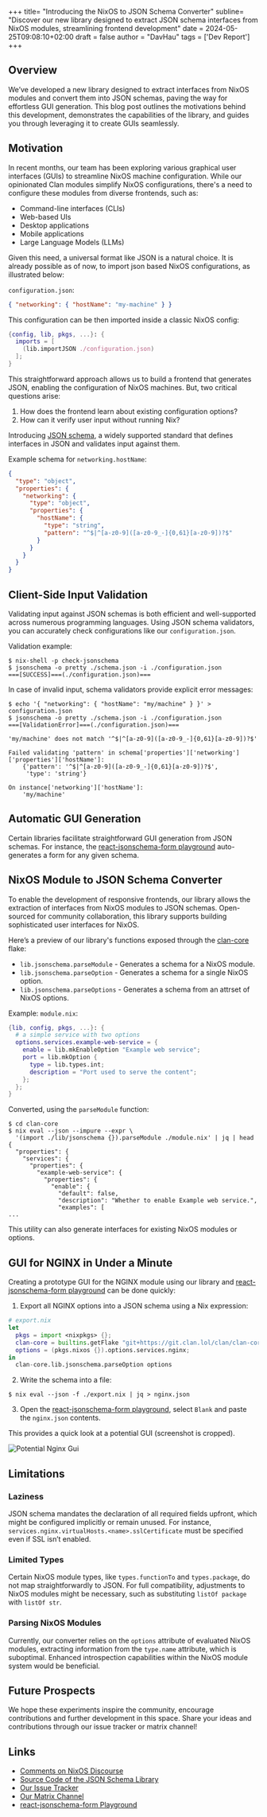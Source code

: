 +++
title= "Introducing the NixOS to JSON Schema Converter"
subline= "Discover our new library designed to extract JSON schema interfaces from NixOS modules, streamlining frontend development"
date = 2024-05-25T09:08:10+02:00
draft = false
author = "DavHau" 
tags = ['Dev Report']
+++

## Overview

We’ve developed a new library designed to extract interfaces from NixOS modules and convert them into JSON schemas, paving the way for effortless GUI generation. This blog post outlines the motivations behind this development, demonstrates the capabilities of the library, and guides you through leveraging it to create GUIs seamlessly.

## Motivation

In recent months, our team has been exploring various graphical user interfaces (GUIs) to streamline NixOS machine configuration. While our opinionated Clan modules simplify NixOS configurations, there's a need to configure these modules from diverse frontends, such as:

- Command-line interfaces (CLIs)
- Web-based UIs
- Desktop applications
- Mobile applications
- Large Language Models (LLMs)

Given this need, a universal format like JSON is a natural choice. It is already possible as of now, to import json based NixOS configurations, as illustrated below:

`configuration.json`:

```json
{ "networking": { "hostName": "my-machine" } }
```

This configuration can be then imported inside a classic NixOS config:

```nix
{config, lib, pkgs, ...}: {
  imports = [
    (lib.importJSON ./configuration.json)
  ];
}
```

This straightforward approach allows us to build a frontend that generates JSON, enabling the configuration of NixOS machines. But, two critical questions arise:

1. How does the frontend learn about existing configuration options?
2. How can it verify user input without running Nix?

Introducing [JSON schema](https://json-schema.org/), a widely supported standard that defines interfaces in JSON and validates input against them.

Example schema for `networking.hostName`:

```json
{
  "type": "object",
  "properties": {
    "networking": {
      "type": "object",
      "properties": {
        "hostName": {
          "type": "string",
          "pattern": "^$|^[a-z0-9]([a-z0-9_-]{0,61}[a-z0-9])?$"
        }
      }
    }
  }
}
```

## Client-Side Input Validation

Validating input against JSON schemas is both efficient and well-supported across numerous programming languages. Using JSON schema validators, you can accurately check configurations like our `configuration.json`.

Validation example:

```shell
$ nix-shell -p check-jsonschema
$ jsonschema -o pretty ./schema.json -i ./configuration.json
===[SUCCESS]===(./configuration.json)===
```

In case of invalid input, schema validators provide explicit error messages:

```shell
$ echo '{ "networking": { "hostName": "my/machine" } }' > configuration.json
$ jsonschema -o pretty ./schema.json -i ./configuration.json
===[ValidationError]===(./configuration.json)===

'my/machine' does not match '^$|^[a-z0-9]([a-z0-9_-]{0,61}[a-z0-9])?$'

Failed validating 'pattern' in schema['properties']['networking']['properties']['hostName']:
    {'pattern': '^$|^[a-z0-9]([a-z0-9_-]{0,61}[a-z0-9])?$',
     'type': 'string'}

On instance['networking']['hostName']:
    'my/machine'
```

## Automatic GUI Generation

Certain libraries facilitate straightforward GUI generation from JSON schemas. For instance, the [react-jsonschema-form playground](https://rjsf-team.github.io/react-jsonschema-form/) auto-generates a form for any given schema.

## NixOS Module to JSON Schema Converter

To enable the development of responsive frontends, our library allows the extraction of interfaces from NixOS modules to JSON schemas. Open-sourced for community collaboration, this library supports building sophisticated user interfaces for NixOS.

Here’s a preview of our library's functions exposed through the [clan-core](https://git.clan.lol/clan/clan-core) flake:

- `lib.jsonschema.parseModule` - Generates a schema for a NixOS module.
- `lib.jsonschema.parseOption` - Generates a schema for a single NixOS option.
- `lib.jsonschema.parseOptions` - Generates a schema from an attrset of NixOS options.

Example:
`module.nix`:

```nix
{lib, config, pkgs, ...}: {
  # a simple service with two options
  options.services.example-web-service = {
    enable = lib.mkEnableOption "Example web service";
    port = lib.mkOption {
      type = lib.types.int;
      description = "Port used to serve the content";
    };
  };
}
```

Converted, using the `parseModule` function:

```shell
$ cd clan-core
$ nix eval --json --impure --expr \
  '(import ./lib/jsonschema {}).parseModule ./module.nix' | jq | head
{
  "properties": {
    "services": {
      "properties": {
        "example-web-service": {
          "properties": {
            "enable": {
              "default": false,
              "description": "Whether to enable Example web service.",
              "examples": [
...
```

This utility can also generate interfaces for existing NixOS modules or options.

## GUI for NGINX in Under a Minute

Creating a prototype GUI for the NGINX module using our library and [react-jsonschema-form playground](https://rjsf-team.github.io/react-jsonschema-form/) can be done quickly:

1. Export all NGINX options into a JSON schema using a Nix expression:

```nix
# export.nix
let
  pkgs = import <nixpkgs> {};
  clan-core = builtins.getFlake "git+https://git.clan.lol/clan/clan-core";
  options = (pkgs.nixos {}).options.services.nginx;
in
  clan-core.lib.jsonschema.parseOption options
```

2. Write the schema into a file:

```shell
$ nix eval --json -f ./export.nix | jq > nginx.json
```

3. Open the [react-jsonschema-form playground](https://rjsf-team.github.io/react-jsonschema-form/), select `Blank` and paste the `nginx.json` contents.

This provides a quick look at a potential GUI (screenshot is cropped).

![Potential Nginx Gui](https://clan.lol/blog/json-schema-converter/nginx-gui.jpg)

## Limitations

### Laziness

JSON schema mandates the declaration of all required fields upfront, which might be configured implicitly or remain unused. For instance, `services.nginx.virtualHosts.<name>.sslCertificate` must be specified even if SSL isn’t enabled.

### Limited Types

Certain NixOS module types, like `types.functionTo` and `types.package`, do not map straightforwardly to JSON. For full compatibility, adjustments to NixOS modules might be necessary, such as substituting `listOf package` with `listOf str`.

### Parsing NixOS Modules

Currently, our converter relies on the `options` attribute of evaluated NixOS modules, extracting information from the `type.name` attribute, which is suboptimal. Enhanced introspection capabilities within the NixOS module system would be beneficial.

## Future Prospects

We hope these experiments inspire the community, encourage contributions and further development in this space. Share your ideas and contributions through our issue tracker or matrix channel!

## Links

- [Comments on NixOS Discourse](https://discourse.nixos.org/t/introducing-the-nixos-to-json-schema-converter/45948)
- [Source Code of the JSON Schema Library](https://git.clan.lol/clan/clan-core/src/branch/main/lib/jsonschema)
- [Our Issue Tracker](https://git.clan.lol/clan/clan-core/issues)
- [Our Matrix Channel](https://matrix.to/#/#clan:clan.lol)
- [react-jsonschema-form Playground](https://rjsf-team.github.io/react-jsonschema-form/)
